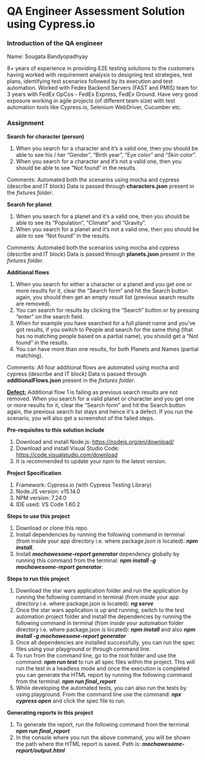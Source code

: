 <h1><B>QA Engineer Assessment Solution using Cypress.io</B></h1>

<h3><B>Introduction of the QA engineer</B></h3>

Name: Sougata Bandyopadhyay

8+ years of experience in providing E2E testing solutions to the customers having worked with requirement analysis to designing test strategies, test plans, identifying test scenarios followed by its execution and test automation. Worked with Fedex Backend Servers (FAST and PMIS) team for 3 years with FedEx OpCos - FedEx Express, FedEx Ground. Have very good exposure working in agile projects (of different team size) with test automation tools like Cypress.io, Selenium WebDriver, Cucumber etc.

<h3><B>Assignment</B></h3>

<B>Search for character (person)</B>

1. When you search for a character and it’s a valid one, then you should be able to see his / her “Gender”, “Birth year”, “Eye color” and “Skin color”.
2. When you search for a character and it’s not a valid one, then you should be able to see “Not found” in the results. 

Comments: Automated both the scenarios using mocha and cypress (describe and IT block)
Data is passed through <B>characters.json</B> present in the <I>fixtures folder</I>.

<B>Search for planet</B>

1. When you search for a planet and it’s a valid one, then you should be able to see its “Population”, “Climate” and “Gravity”.
2. When you search for a planet and it’s not a valid one, then you should be able to see “Not found” in the results. 

Comments: Automated both the scenarios using mocha and cypress (describe and IT block)
Data is passed through <B>planets.json</B> present in the <I>fixtures folder</I>.

<B>Additional flows</B>

1. When you search for either a character or a planet and you get one or more results for it, clear the “Search form” and hit the Search button again, you should then get an empty result list (previous search results are removed). 
2. You can search for results by clicking the “Search” button or by pressing “enter” on the search field.
3. When for example you have searched for a full planet name and you’ve got results, if you switch to People and search for the same thing (that has no matching people based on a partial name), you should get a “Not found” in the results.
4. You can have more than one results, for both Planets and Names (partial matching).

Comments: All four additional flows are automated using mocha and cypress (describe and IT block)
Data is passed through <B>additionalFlows.json</B> present in the <I>fixtures folder</I>.

<B><U>Defect:</B></U> Additional flow 1 is failing as previous search results are not removed. When you search for a valid planet or character and you get one or more results for it, clear the “Search form” and hit the Search button again, the previous search list stays and hence it's a defect. If you run the scenario, you will also get a screenshot of the failed steps.

<B>Pre-requisites to this solution include</B>

1. Download and install Node.js: https://nodejs.org/en/download/
2. Download and install Visual Studio Code: https://code.visualstudio.com/download
3. It is recommended to update your npm to the latest version.

<B>Project Specification</B>

1. Framework: Cypress.io (with Cypress Testing Library)
2. Node.JS version: v15.14.0
3. NPM version: 7.24.0
4. IDE used: VS Code 1.60.2

<B>Steps to use this project</B>

1. Download or clone this repo.
2. Install dependencies by running the following command in terminal (from inside your app directory i.e. where package.json is located): <I><B>npm install</I></B>.
3. Install <I><B>mochawesome-report generator </I></B>dependency globally by running this command from the terminal: <I><B>npm install -g mochawesome-report generator</I></B>.

<B>Steps to run this project</B>

1. Download the star wars application folder and run the application by running the following command in terminal (from inside your app directory i.e. where package.json is located): <I><B>ng serve</I></B>
2. Once the star wars application is up and running, switch to the test automation project folder and install the dependencies by running the following command in terminal (from inside your automation folder directory i.e. where package.json is located): <I><B>npm install</I></B> and also <I><B>npm install -g mochawesome-report generator</I></B>
3. Once all dependencies are installed successfully, you can run the spec files using your playground or through command line.
4. To run from the command line, go to the root folder and use the command: <I><B>npm run test</I></B> to run all spec files within the project. This will run the test in a headless mode and once the execution is completed you can generate the HTML report by running the following command from the terminal: <I><B>npm run final_report</I></B>
5. While developing the automated tests, you can also run the tests by using playground. From the command line use the command: <I><B>npx cypress open</I></B> and click the spec file to run.

<B>Generating reports in this project</B>

1. To generate the report, run the following command from the terminal <I><B>npm run final_report</I></B>
2. In the console where you run the above command, you will be shown the path where the HTML report is saved. Path is: <I><B>mochawesome-report/output.html</I></B>